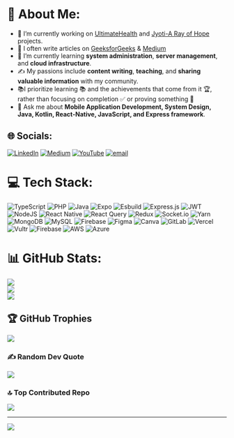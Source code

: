 # 💫 About Me:

- 🔭 I’m currently working on [UltimateHealth](https://github.com/SB2318/UltimateHealth) and [Jyoti-A Ray of Hope](https://github.com/SB2318/Jyoti) projects.
- 📝 I often write articles on [GeeksforGeeks](https://auth.geeksforgeeks.org/user/sbhattacharya2000/articles) & [Medium](https://medium.com/@bhattacharyas161/)
- 🌱 I’m currently learning **system administration**, **server management**, and **cloud infrastructure**.
- ✍️ My passions include **content writing**, **teaching**, and **sharing valuable information** with my community.
- 📚I prioritize learning 📚 and the achievements that come from it 🏆, rather than focusing on completion ✅ or proving something 💪
- 💬 Ask me about **Mobile Application Development, System Design, Java, Kotlin, React-Native, JavaScript, and Express framework**.


## 🌐 Socials:
[![LinkedIn](https://img.shields.io/badge/LinkedIn-%230077B5.svg?logo=linkedin&logoColor=white)](https://linkedin.com/in/susmita-n-m-bhattacharya) [![Medium](https://img.shields.io/badge/Medium-12100E?logo=medium&logoColor=white)](https://medium.com/@@bhattacharyas161) [![YouTube](https://img.shields.io/badge/YouTube-%23FF0000.svg?logo=YouTube&logoColor=white)](https://youtube.com/@@SB2318-u9e) [![email](https://img.shields.io/badge/Email-D14836?logo=gmail&logoColor=white)](mailto:bhattacharyas161@gmail.com) 

# 💻 Tech Stack:
![TypeScript](https://img.shields.io/badge/typescript-%23007ACC.svg?style=for-the-badge&logo=typescript&logoColor=white) ![PHP](https://img.shields.io/badge/php-%23777BB4.svg?style=for-the-badge&logo=php&logoColor=white) ![Java](https://img.shields.io/badge/java-%23ED8B00.svg?style=for-the-badge&logo=openjdk&logoColor=white) ![Expo](https://img.shields.io/badge/expo-1C1E24?style=for-the-badge&logo=expo&logoColor=#D04A37) ![Esbuild](https://img.shields.io/badge/esbuild-%23FFCF00.svg?style=for-the-badge&logo=esbuild&logoColor=black) ![Express.js](https://img.shields.io/badge/express.js-%23404d59.svg?style=for-the-badge&logo=express&logoColor=%2361DAFB) ![JWT](https://img.shields.io/badge/JWT-black?style=for-the-badge&logo=JSON%20web%20tokens) ![NodeJS](https://img.shields.io/badge/node.js-6DA55F?style=for-the-badge&logo=node.js&logoColor=white) ![React Native](https://img.shields.io/badge/react_native-%2320232a.svg?style=for-the-badge&logo=react&logoColor=%2361DAFB) ![React Query](https://img.shields.io/badge/-React%20Query-FF4154?style=for-the-badge&logo=react%20query&logoColor=white) ![Redux](https://img.shields.io/badge/redux-%23593d88.svg?style=for-the-badge&logo=redux&logoColor=white) ![Socket.io](https://img.shields.io/badge/Socket.io-black?style=for-the-badge&logo=socket.io&badgeColor=010101) ![Yarn](https://img.shields.io/badge/yarn-%232C8EBB.svg?style=for-the-badge&logo=yarn&logoColor=white) ![MongoDB](https://img.shields.io/badge/MongoDB-%234ea94b.svg?style=for-the-badge&logo=mongodb&logoColor=white) ![MySQL](https://img.shields.io/badge/mysql-4479A1.svg?style=for-the-badge&logo=mysql&logoColor=white) ![Firebase](https://img.shields.io/badge/firebase-a08021?style=for-the-badge&logo=firebase&logoColor=ffcd34) ![Figma](https://img.shields.io/badge/figma-%23F24E1E.svg?style=for-the-badge&logo=figma&logoColor=white) ![Canva](https://img.shields.io/badge/Canva-%2300C4CC.svg?style=for-the-badge&logo=Canva&logoColor=white) ![GitLab](https://img.shields.io/badge/gitlab-%23181717.svg?style=for-the-badge&logo=gitlab&logoColor=white) ![Vercel](https://img.shields.io/badge/vercel-%23000000.svg?style=for-the-badge&logo=vercel&logoColor=white) ![Vultr](https://img.shields.io/badge/Vultr-007BFC.svg?style=for-the-badge&logo=vultr) ![Firebase](https://img.shields.io/badge/firebase-%23039BE5.svg?style=for-the-badge&logo=firebase) ![AWS](https://img.shields.io/badge/AWS-%23FF9900.svg?style=for-the-badge&logo=amazon-aws&logoColor=white) ![Azure](https://img.shields.io/badge/azure-%230072C6.svg?style=for-the-badge&logo=microsoftazure&logoColor=white)
# 📊 GitHub Stats:
![](https://github-readme-stats.vercel.app/api?username=SB2318&theme=onedark&hide_border=false&include_all_commits=false&count_private=false)<br/>
![](https://nirzak-streak-stats.vercel.app/?user=SB2318&theme=onedark&hide_border=false)<br/>
![](https://github-readme-stats.vercel.app/api/top-langs/?username=SB2318&theme=onedark&hide_border=false&include_all_commits=false&count_private=false&layout=compact)

## 🏆 GitHub Trophies
![](https://github-profile-trophy.vercel.app/?username=SB2318&theme=shadow_green&no-frame=false&no-bg=true&margin-w=4)

### ✍️ Random Dev Quote
![](https://quotes-github-readme.vercel.app/api?type=horizontal&theme=radical)

### 🔝 Top Contributed Repo
![](https://github-contributor-stats.vercel.app/api?username=SB2318&limit=5&theme=dark&combine_all_yearly_contributions=true)

---
[![](https://visitcount.itsvg.in/api?id=SB2318&icon=2&color=9)](https://visitcount.itsvg.in)

<!-- Proudly created with GPRM ( https://gprm.itsvg.in ) -->
